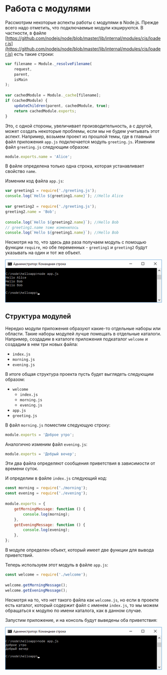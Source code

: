 # Работа с модулями

Рассмотрим некоторые аспекты работы с модулями в Node.js. Прежде всего надо отметить, что подключаемые модули кэшируются. В частности, в файле [https://github.com/nodejs/node/blob/master/lib/internal/modules/cjs/loader.js](https://github.com/nodejs/node/blob/master/lib/internal/modules/cjs/loader.js) есть такие строки:

```js
var filename = Module._resolveFilename(
    request,
    parent,
    isMain
);

var cachedModule = Module._cache[filename];
if (cachedModule) {
    updateChildren(parent, cachedModule, true);
    return cachedModule.exports;
}
```

Это, с одной стороны, увеличивает производительность, а с другой, может создать некоторые проблемы, если мы не будем учитывать этот аспект. Например, возьмем проект из прошлой темы, где в главный файл приложения `app.js` подключается модуль `greeting.js`. Изменим файл `greeting.js` следующим образом:

```js
module.exports.name = 'Alice';
```

В файле определена только одна строка, которая устанавливает свойство `name`.

Изменим код файла `app.js`:

```js
var greeting1 = require('./greeting.js');
console.log(`Hello ${greeting1.name}`); //Hello Alice

var greeting2 = require('./greeting.js');
greeting2.name = 'Bob';

console.log(`Hello ${greeting2.name}`); //Hello Bob
// greeting1.name тоже изменилось
console.log(`Hello ${greeting1.name}`); //Hello Bob
```

Несмотря на то, что здесь два раза получаем модуль с помощью функции `require`, но обе переменных - `greeting1` и `greeting2` будут указывать на один и тот же объект.

![2.9.png](2.9.png)

## Структура модулей

Нередко модули приложения образуют какие-то отдельные наборы или области. Такие наборы модулей лучше помещать в отдельные каталоги. Например, создадим в каталоге приложения подкаталог `welcome` и создадим в нем три новых файла:

-   `index.js`
-   `morning.js`
-   `evening.js`

В итоге общая структура проекта пусть будет выглядеть следующим образом:

-   `welcome`
    -   `index.js`
    -   `morning.js`
    -   `evening.js`
-   `app.js`
-   `greeting.js`

В файл `morning.js` поместим следующую строку:

```js
module.exports = 'Доброе утро';
```

Аналогично изменим файл `evening.js`:

```js
module.exports = 'Добрый вечер';
```

Эти два файла определяют сообщения приветствия в зависимости от времени суток.

И определим в файле `index.js` следующий код:

```js
const morning = require('./morning');
const evening = require('./evening');

module.exports = {
    getMorningMessage: function () {
        console.log(morning);
    },
    getEveningMessage: function () {
        console.log(evening);
    },
};
```

В модуле определен объект, который имеет две функции для вывода приветствий.

Теперь используем этот модуль в файле `app.js`:

```js
const welcome = require('./welcome');

welcome.getMorningMessage();
welcome.getEveningMessage();
```

Несмотря на то, что нет такого файла как `welcome.js`, но если в проекте есть каталог, который содержит файл с именем `index.js`, то мы можем обращаться к модулю по имени каталога, как в данном случае.

Запустим приложение, и на консоль будут выведены оба приветствия:

![2.10.png](2.10.png)
